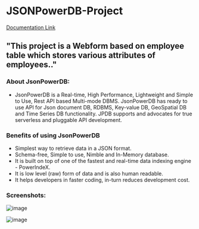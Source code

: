 # JSONPowerDB-Project

[Documentation Link](http://login2explore.com/jpdb/docs.html)

## "This project is a Webform based on employee table which stores various attributes of employees.."

### About JsonPowerDB:

- JsonPowerDB is a Real-time, High Performance, Lightweight and Simple to Use, Rest API based Multi-mode DBMS. JsonPowerDB has ready to use API for Json document DB, RDBMS, Key-value DB, GeoSpatial DB and Time Series DB functionality. JPDB supports and advocates for true serverless and pluggable API development.


### Benefits of using JsonPowerDB

- Simplest way to retrieve data in a JSON format.
- Schema-free, Simple to use, Nimble and In-Memory database.
- It is built on top of one of the fastest and real-time data indexing engine - PowerIndeX.
- It is low level (raw) form of data and is also human readable.
- It helps developers in faster coding, in-turn reduces development cost.

### Screenshots:
![image](https://user-images.githubusercontent.com/68893690/124257983-8cba1400-db4a-11eb-9e2d-8f299de5d400.png)

![image](https://user-images.githubusercontent.com/68893690/124257753-4bc1ff80-db4a-11eb-88af-01db25537b0f.png)
